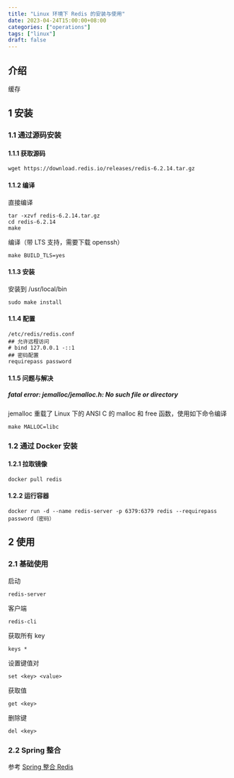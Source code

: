 ```yaml
---
title: "Linux 环境下 Redis 的安装与使用"
date: 2023-04-24T15:00:00+08:00
categories: ["operations"]
tags: ["linux"]
draft: false
---
```


## 介绍

缓存

## 1 安装

### 1.1 通过源码安装

#### 1.1.1 获取源码

```
wget https://download.redis.io/releases/redis-6.2.14.tar.gz
```

#### 1.1.2 编译

直接编译
```
tar -xzvf redis-6.2.14.tar.gz
cd redis-6.2.14
make
```
编译（带 LTS 支持，需要下载 openssh）
```
make BUILD_TLS=yes
```

#### 1.1.3 安装

安装到 /usr/local/bin
```
sudo make install
```

#### 1.1.4 配置

```
/etc/redis/redis.conf
## 允许远程访问
# bind 127.0.0.1 -::1
## 密码配置
requirepass password
```

#### 1.1.5 问题与解决

##### fatal error: jemalloc/jemalloc.h: No such file or directory

jemalloc 重载了 Linux 下的 ANSI C 的 malloc 和 free 函数，使用如下命令编译
```
make MALLOC=libc
```

### 1.2 通过 Docker 安装

#### 1.2.1 拉取镜像

```
docker pull redis
```

#### 1.2.2 运行容器

```
docker run -d --name redis-server -p 6379:6379 redis --requirepass password（密码）
```

## 2 使用

### 2.1 基础使用

启动
```
redis-server
```
客户端
```
redis-cli
```
获取所有 key
```
keys *
```
设置键值对
```
set <key> <value>
```
获取值
```
get <key>
```
删除键
```
del <key>
```

### 2.2 Spring 整合

参考 [Spring 整合 Redis](../../dev/chapter2)